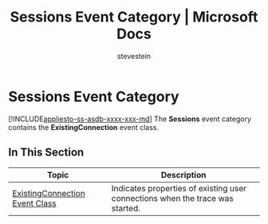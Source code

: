 ﻿---
title: "Sessions Event Category | Microsoft Docs"
ms.custom: ""
ms.date: "03/01/2017"
ms.prod: "sql-non-specified"
ms.prod_service: "database-engine, sql-database"
ms.service: ""
ms.component: "event-classes"
ms.reviewer: ""
ms.suite: "sql"
ms.technology: 
  - "database-engine"
ms.tgt_pltfrm: ""
ms.topic: "article"
helpviewer_keywords: 
  - "Sessions event category [SQL Server]"
  - "SQL Server event classes, Sessions event category"
  - "event classes [SQL Server], Sessions event category"
ms.assetid: 61881d22-381d-407e-8c43-a07ba94389f6
caps.latest.revision: 24
author: "stevestein"
ms.author: "sstein"
manager: "craigg"
ms.workload: "Inactive"
monikerRange: "= azuresqldb-current || >= sql-server-2016 || = sqlallproducts-allversions"
---
# Sessions Event Category
[!INCLUDE[appliesto-ss-asdb-xxxx-xxx-md](../../includes/appliesto-ss-asdb-xxxx-xxx-md.md)]
  The **Sessions** event category contains the **ExistingConnection** event class.  
  
## In This Section  
  
|Topic|Description|  
|-----------|-----------------|  
|[ExistingConnection Event Class](../../relational-databases/event-classes/existingconnection-event-class.md)|Indicates properties of existing user connections when the trace was started.|  
  
  
